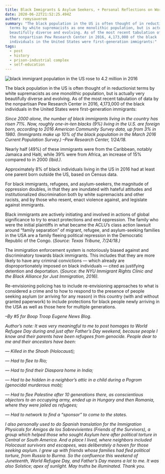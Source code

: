 ```yaml
---
title: Black Immigrants & Asylum Seekers, + Personal Reflections on World Refugee Day
date: 2020-06-22T21:52:25.494Z
author: remysaverem
summary: "The black population in the US is often thought of in reductionist
  terms by white supremacists as one monolithic population, but is actually very
  beautifully diverse and evolving. As of the most recent tabulation of data by
  the nonpartisan Pew Research Center in 2016, 4,173,000 of the black
  individuals in the United States were first-generation immigrants:"
tags:
  - post
  - history
  - prison-industrial complex
  - self-education
---
```

![black immigrant population in the US rose to 4.2 million in 2016](/static/img/screen-shot-2020-06-22-at-8.13.20-am-1-.png)

The black population in the US is often thought of in reductionist terms by white supremacists as one monolithic population, but is actually very beautifully diverse and evolving. As of the most recent tabulation of data by the nonpartisan Pew Research Center in 2016, 4,173,000 of the black individuals in the United States were first-generation immigrants:

*Since 2000 alone, the number of black immigrants living in the country has risen 71%. Now, roughly one-in-ten blacks (9%) living in the U.S. are foreign born, according to 2016 American Community Survey data, up from 3% in 1980. (Immigrants make up 10% of the black population in the March 2016 Current Population Survey.) –Pew Research Center, 1/24/18.*

Nearly half (49%) of these immigrants were from the Caribbean, notably Jamaica and Haiti, while 39% were from Africa, an increase of 15% compared to in 2000 *(Ibid.).*

Approximately 8% of black individuals living in the US in 2016 had at least one parent born outside the US, based on Census data.

For black immigrants, refugees, and asylum-seekers, the magnitude of oppression doubles, in that they are inundated with hateful attitudes and institutionalized discrimination both by white supremacists and other racists, and by those who resent, enact violence against, and legislate against immigrants.

Black immigrants are actively initiating and involved in actions of global significance to try to enact protections and end oppression. The family who were the initial plaintiffs in what became the ACLU’s class action lawsuit around “family separation” of migrant, refugee, and asylum-seeking families in the USA are a family fleeing political repression in the Democratic Republic of the Congo. (*Source: Texas Tribune, 7/24/18.)*

The immigration enforcement system is notoriously biased against and discriminatory towards black immigrants. This includes that they are more likely to have any criminal convictions — which already are disproportionately imposed on black individuals — cited as justifying detention and deportation. (*Source: the NYU Immigrant Rights Clinic and the Black Alliance for Just Immigration, 2016).*

Re-envisioning policing has to include re-envisioning approaches to what is considered a crime and to how to respond to the presence of people seeking asylum (or arriving for any reason) in this country (with and without granted paperwork) to include protections for black people newly arriving in the USA as well as those here for multiple generations.

*–By #5 for Boop Troop Eugene News Blog.*

*Author’s note: It was very meaningful to me to post homages to World Refugee Day during and just after Father’s Day weekend, because people I know and their parents have been refugees from genocide. People dear to me and their ancestors have been:*

*— Killed in the Shoah (Holocaust);*

*— Had to flee to Rio;*

*— Had to find their Diaspora home in India;*

*— Had to be hidden in a neighbor’s attic in a child during a Pogrom (genocidal murderous mob);*

*— Had to flee Palestine after 10 generations there, as conscientious objectors to an occupying army, ended up in Hungary and then Romania, where they were jailed as refugees;*

*— Had to network to find a “sponsor” to come to the states.*

*I also personally used to do Spanish translation for the Immigration Physicals for Amigos de los Sobrevivientes (Friends of the Survivors), a group which helped those who sought Asylum here after political torture in Central or South America. And a place I lived, where neighbors included Holocaust survivors and escapees, was deliberately a haven for those seeking asylum. I grew up with friends whose families had fled political torture, from Russia to Burma. So the confluence this weekend of Juneteenth, World Refugee Day, and Father’s Day means a lot to me. It was also Solstice; apex of sunlight. May truths be illuminated. Thank you.*

<!--EndFragment-->